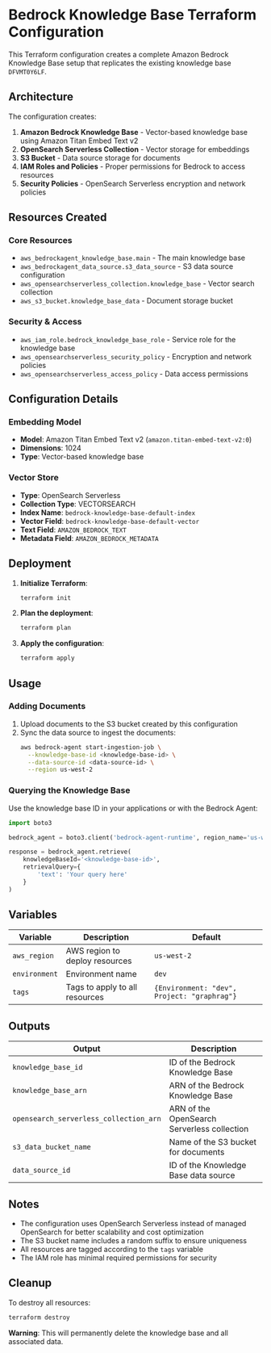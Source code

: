 # Bedrock Knowledge Base Terraform Configuration

This Terraform configuration creates a complete Amazon Bedrock Knowledge Base setup that replicates the existing knowledge base `DFVMT0Y6LF`.

## Architecture

The configuration creates:

1. **Amazon Bedrock Knowledge Base** - Vector-based knowledge base using Amazon Titan Embed Text v2
2. **OpenSearch Serverless Collection** - Vector storage for embeddings
3. **S3 Bucket** - Data source storage for documents
4. **IAM Roles and Policies** - Proper permissions for Bedrock to access resources
5. **Security Policies** - OpenSearch Serverless encryption and network policies

## Resources Created

### Core Resources
- `aws_bedrockagent_knowledge_base.main` - The main knowledge base
- `aws_bedrockagent_data_source.s3_data_source` - S3 data source configuration
- `aws_opensearchserverless_collection.knowledge_base` - Vector search collection
- `aws_s3_bucket.knowledge_base_data` - Document storage bucket

### Security & Access
- `aws_iam_role.bedrock_knowledge_base_role` - Service role for the knowledge base
- `aws_opensearchserverless_security_policy` - Encryption and network policies
- `aws_opensearchserverless_access_policy` - Data access permissions

## Configuration Details

### Embedding Model
- **Model**: Amazon Titan Embed Text v2 (`amazon.titan-embed-text-v2:0`)
- **Dimensions**: 1024
- **Type**: Vector-based knowledge base

### Vector Store
- **Type**: OpenSearch Serverless
- **Collection Type**: VECTORSEARCH
- **Index Name**: `bedrock-knowledge-base-default-index`
- **Vector Field**: `bedrock-knowledge-base-default-vector`
- **Text Field**: `AMAZON_BEDROCK_TEXT`
- **Metadata Field**: `AMAZON_BEDROCK_METADATA`

## Deployment

1. **Initialize Terraform**:
   ```bash
   terraform init
   ```

2. **Plan the deployment**:
   ```bash
   terraform plan
   ```

3. **Apply the configuration**:
   ```bash
   terraform apply
   ```

## Usage

### Adding Documents

1. Upload documents to the S3 bucket created by this configuration
2. Sync the data source to ingest the documents:
   ```bash
   aws bedrock-agent start-ingestion-job \
     --knowledge-base-id <knowledge-base-id> \
     --data-source-id <data-source-id> \
     --region us-west-2
   ```

### Querying the Knowledge Base

Use the knowledge base ID in your applications or with the Bedrock Agent:

```python
import boto3

bedrock_agent = boto3.client('bedrock-agent-runtime', region_name='us-west-2')

response = bedrock_agent.retrieve(
    knowledgeBaseId='<knowledge-base-id>',
    retrievalQuery={
        'text': 'Your query here'
    }
)
```

## Variables

| Variable | Description | Default |
|----------|-------------|---------|
| `aws_region` | AWS region to deploy resources | `us-west-2` |
| `environment` | Environment name | `dev` |
| `tags` | Tags to apply to all resources | `{Environment: "dev", Project: "graphrag"}` |

## Outputs

| Output | Description |
|--------|-------------|
| `knowledge_base_id` | ID of the Bedrock Knowledge Base |
| `knowledge_base_arn` | ARN of the Bedrock Knowledge Base |
| `opensearch_serverless_collection_arn` | ARN of the OpenSearch Serverless collection |
| `s3_data_bucket_name` | Name of the S3 bucket for documents |
| `data_source_id` | ID of the Knowledge Base data source |

## Notes

- The configuration uses OpenSearch Serverless instead of managed OpenSearch for better scalability and cost optimization
- The S3 bucket name includes a random suffix to ensure uniqueness
- All resources are tagged according to the `tags` variable
- The IAM role has minimal required permissions for security

## Cleanup

To destroy all resources:

```bash
terraform destroy
```

**Warning**: This will permanently delete the knowledge base and all associated data.
